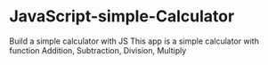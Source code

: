 # JavaScript-simple-Calculator
Build a simple calculator with JS
This app is a simple calculator with function Addition, Subtraction, Division, Multiply
